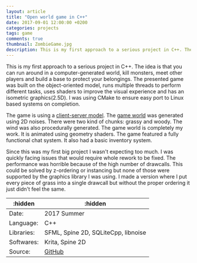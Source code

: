 ```yaml
---
layout: article
title: "Open world game in C++"
date: 2017-09-01 12:00:00 +0200
categories: projects
tags: game
comments: true
thumbnail: ZombieGame.jpg
description: This is my first approach to a serious project in C++. The idea is that you can run around in a computer-generated world, kill monsters, meet other players and build a base to protect your belongings. The presented game was built on the object-oriented model, runs multiple threads to perform different tasks, uses shaders to improve the visual experience and has an isometric graphics(2.5D). I was using CMake to ensure easy port to Linux based systems on completion.
---
```

This is my first approach to a serious project in C++. The idea is that you can run around in a computer-generated world, kill monsters, meet other players and build a base to protect your belongings. The presented game was built on the object-oriented model, runs multiple threads to perform different tasks, uses shaders to improve the visual experience and has an isometric graphics(2.5D). I was using CMake to ensure easy port to Linux based systems on completion.

The game is using a <u>client-server model</u>.  The <u>game world</u> was generated using 2D noises. There were two kind of chunks: grassy and woody. The wind was also procedurally generated. The game world is completely my work. It is animated using geometry shaders. The game featured a fully functional chat system. It also had a basic inventory system.

Since this was my first big project I wasn't expecting too much. I was quickly facing issues that would require whole rework to be fixed. The performance was horrible because of the high number of drawcalls. This could be solved by z-ordering or instancing but none of those were supported by the graphics library I was using. I made a version where I put every piece of grass into a single drawcall but without the proper ordering it just didn't feel the same. 

:hidden|:hidden
--|--
Date: | 2017 Summer
Language: | C++
Libraries: | SFML, Spine 2D, SQLiteCpp, libnoise
Softwares: | Krita, Spine 2D
Source: | [GitHub](https://github.com/nandee95/ZombieGame)